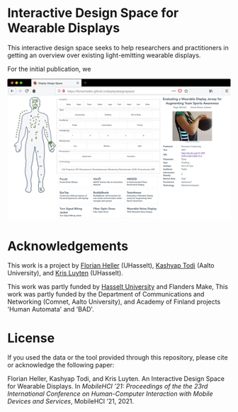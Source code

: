 # Interactive Design Space for Wearable Displays

This interactive design space seeks to help researchers and practitioners in getting an overview over existing light-emitting wearable displays. 

For the initial publication, we 

![A screenshot of the interactive design space tool with a body silhouette, a list of wearable display publications and projects, and a detailed overview on the selected project.](https://github.com/florianheller/displaydesignspace/blob/master/docs/tool.jpg?raw=true)

# Acknowledgements
This work is a project by [Florian Heller](http://www.heller-web.net/) (UHasselt), [Kashyap Todi](https://www.kashyaptodi.com/) (Aalto University), and [Kris Luyten](http://www.krisluyten.net/) (UHasselt).

This work was partly funded by [Hasselt University](http://www.uhasselt.be) and Flanders Make, 
This work was partly funded by the Department of Communications and Networking (Comnet, Aalto University), and Academy of Finland projects 'Human Automata' and 'BAD'.

# License
If you used the data or the tool provided through this repository, please cite or acknowledge the following paper:

Florian Heller, Kashyap Todi, and Kris Luyten. An Interactive Design Space for Wearable Displays. In *MobileHCI ’21: Proceedings of the the 23rd International Conference on Human-Computer Interaction with Mobile Devices and Services*, MobileHCI ’21, 2021. 